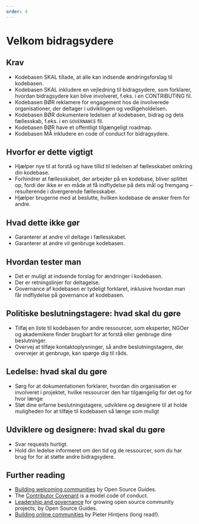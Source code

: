 ```yaml
---
order: 4
---
```


# Velkom bidragsydere

## Krav

* Kodebasen SKAL tillade, at alle kan indsende ændringsforslag til kodebasen.
* Kodebasen SKAL inkludere en vejledning til bidragsydere, som forklarer, hvordan bidragsydere kan blive involveret, f.eks. i en CONTRIBUTING fil.
* Kodebasen BØR reklamere for engagement hos de involverede organisationer, der deltager i udviklingen og vedligeholdelsen.
* Kodebasen BØR dokumentere ledelsen af kodebasen, bidrag og dets fællesskab, f.eks. i en `GOVERNANCE` fil.
* Kodebasen BØR have et offentligt tilgængeligt roadmap.
* Kodebasen MÅ inkludere en code of conduct for bidragsydere.

## Hvorfor er dette vigtigt

* Hjælper nye til at forstå og have tillid til ledelsen af fællesskabet omkring din kodebase.
* Forhindrer at fællesskabet, der arbejder på en kodebase, bliver splittet op, fordi der ikke er en måde at få indflydelse på dets mål og fremgang – resulterende i divergerende fællesskaber.
* Hjælper brugerne med at beslutte, hvilken kodebase de ønsker frem for andre.

## Hvad dette ikke gør

* Garanterer at andre vil deltage i fællesskabet.
* Garanterer at andre vil genbruge kodebasen.

## Hvordan tester man

* Det er muligt at indsende forslag for ændringer i kodebasen.
* Der er retningslinjer for deltagelse.
* Governance af kodebasen er tydeligt forklaret, inklusive hvordan man får indflydelse på governance af kodebasen.

## Politiske beslutningstagere: hvad skal du gøre

* Tilføj en liste til kodebasen for andre ressourcer, som eksperter, NGOer og akademikere finder brugbart for at forstå eller genbruge dine beslutninger.
* Overvej at tilføje kontaktoplysninger, så andre beslutningstagere, der overvejer at genbruge, kan spørge dig til råds.

## Ledelse: hvad skal du gøre

* Sørg for at dokumentationen forklarer, hvordan din organisation er involveret i projektet, hvilke ressourcer den har tilgængelig for det og for hvor længe
* Støt dine erfarne beslutningstagere, udviklere og designere til at holde muligheden for at tilføje til kodebasen så længe som muligt

## Udviklere og designere: hvad skal du gøre
* Svar requests hurtigt.
* Hold din ledelse informeret om den tid og de ressourcer, som du har brug for for at støtte andre bidragsydere.

## Further reading

* [Building welcoming communities](https://opensource.guide/building-community/) by Open Source Guides.
* The [Contributor Covenant](https://www.contributor-covenant.org/version/1/4/code-of-conduct) is a model code of conduct.
* [Leadership and governance](https://opensource.guide/leadership-and-governance/) for growing open source community projects, by Open Source Guides.
* [Building online communities](http://hintjens.com/blog:117) by Pieter Hintjens (long read!).
